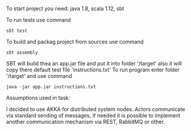 To start project you need: java 1.8, scala 1.12, sbt

To run tests use command 

    sbt test

To build and packag project from sources use command

    sbt assembly

SBT will build thea an app.jar file and put it into folder '/target'
also it will copy there default test file 'instructions.txt'
To run program enter folder '/target' and use command

    java -jar app.jar instructions.txt

    
Assumptions used in task:

I decided to use AKKA for distributed system nodes.
Actors communicate via standard sending of messages, 
if needed it is possible to implement another communication mechanism via REST, RabbitMQ or other.


